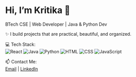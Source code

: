 # Hi, I’m Kritika 👋
BTech CSE | Web Developer | Java & Python Dev  

✨ I build projects that are practical, beautiful, and organized.  

💻 Tech Stack:  
![React](https://img.shields.io/badge/React-61DAFB?style=flat-square&logo=react&logoColor=white) 
![Java](https://img.shields.io/badge/Java-007396?style=flat-square&logo=java&logoColor=white) 
![Python](https://img.shields.io/badge/Python-3776AB?style=flat-square&logo=python&logoColor=white) 
![HTML](https://img.shields.io/badge/HTML-E34F26?style=flat-square&logo=html5&logoColor=white) 
![CSS](https://img.shields.io/badge/CSS-1572B6?style=flat-square&logo=css3&logoColor=white) 
![JavaScript](https://img.shields.io/badge/JavaScript-F7DF1E?style=flat-square&logo=javascript&logoColor=black)

📫 Contact Me:  
[Email](mailto:kritikasharma51089@gmail.com) | [LinkedIn](https://linkedin.com/in/kritikasharma510)

